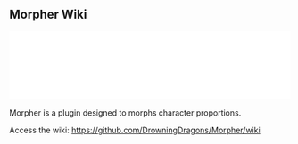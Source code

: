 ## Morpher Wiki

![](https://raw.githubusercontent.com/DrowningDragons/Morpher/main/MorpherLogo.png)

Morpher is a plugin designed to morphs character proportions.

Access the wiki: https://github.com/DrowningDragons/Morpher/wiki
